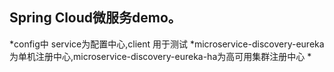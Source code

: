## Spring Cloud微服务demo。

*config中 service为配置中心,client 用于测试
*microservice-discovery-eureka 为单机注册中心,microservice-discovery-eureka-ha为高可用集群注册中心
*

